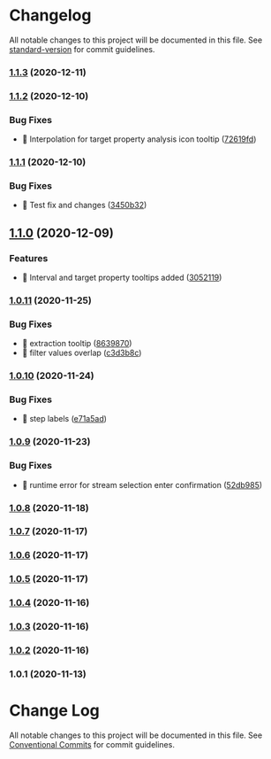 # Changelog

All notable changes to this project will be documented in this file. See [standard-version](https://github.com/conventional-changelog/standard-version) for commit guidelines.

### [1.1.3](https://github.com/keen/query-creator/compare/v1.1.2...v1.1.3) (2020-12-11)

### [1.1.2](https://github.com/keen/query-creator/compare/v1.1.1...v1.1.2) (2020-12-10)


### Bug Fixes

* 🐛 Interpolation for target property analysis icon tooltip ([72619fd](https://github.com/keen/query-creator/commit/72619fdb7f113f204dd95ba4c8ea76e64ce1a6ab))

### [1.1.1](https://github.com/keen/query-creator/compare/v1.1.0...v1.1.1) (2020-12-10)


### Bug Fixes

* 🐛 Test fix and changes ([3450b32](https://github.com/keen/query-creator/commit/3450b32f197d27cc0dbf398d0c3b653680caca42))

## [1.1.0](https://github.com/keen/query-creator/compare/v1.0.11...v1.1.0) (2020-12-09)


### Features

* 🎸 Interval and target property tooltips added ([3052119](https://github.com/keen/query-creator/commit/30521195fd04057d8dd16ea57225536355a709d7))

### [1.0.11](https://github.com/keen/query-creator/compare/v1.0.10...v1.0.11) (2020-11-25)


### Bug Fixes

* 🐛 extraction tooltip ([8639870](https://github.com/keen/query-creator/commit/8639870f29fb3b368cf545d42722b47e89a421c3))
* 🐛 filter values overlap ([c3d3b8c](https://github.com/keen/query-creator/commit/c3d3b8c373a518163416c87af7d06032f5c3eb75))

### [1.0.10](https://github.com/keen/query-creator/compare/v1.0.9...v1.0.10) (2020-11-24)


### Bug Fixes

* 🐛 step labels ([e71a5ad](https://github.com/keen/query-creator/commit/e71a5adf804781babd139046229de2333d9208ff))

### [1.0.9](https://github.com/keen/query-creator/compare/v1.0.8...v1.0.9) (2020-11-23)


### Bug Fixes

* 🐛 runtime error for stream selection enter confirmation ([52db985](https://github.com/keen/query-creator/commit/52db9857600b56f751280e5b4b1c1c1012e50dc3))

### [1.0.8](https://github.com/keen/query-creator/compare/v1.0.7...v1.0.8) (2020-11-18)

### [1.0.7](https://github.com/keen/query-creator/compare/v1.0.6...v1.0.7) (2020-11-17)

### [1.0.6](https://github.com/keen/query-creator/compare/v1.0.5...v1.0.6) (2020-11-17)

### [1.0.5](https://github.com/keen/query-creator/compare/v1.0.4...v1.0.5) (2020-11-17)

### [1.0.4](https://github.com/keen/query-creator/compare/v1.0.3...v1.0.4) (2020-11-16)

### [1.0.3](https://github.com/keen/query-creator/compare/v1.0.2...v1.0.3) (2020-11-16)

### [1.0.2](https://github.com/keen/explorer/compare/v1.0.1...v1.0.2) (2020-11-16)

### 1.0.1 (2020-11-13)

# Change Log

All notable changes to this project will be documented in this file.
See [Conventional Commits](https://conventionalcommits.org) for commit guidelines.
